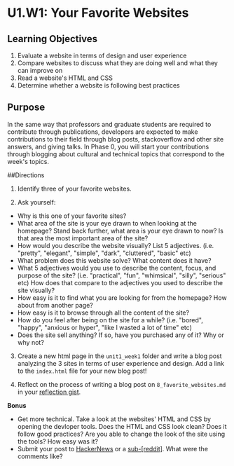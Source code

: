 # U1.W1: Your Favorite Websites


## Learning Objectives
1. Evaluate a website in terms of design and user experience
2. Compare websites to discuss what they are doing well and what they can improve on
3. Read a website's HTML and CSS 
4. Determine whether a website is following best practices

## Purpose
In the same way that professors and graduate students are required to contribute through publications, developers are expected to make contributions to their field through blog posts, stackoverflow and other site answers, and giving talks. In Phase 0, you will start your contributions through blogging about cultural and technical topics that correspond to the week's topics. 

##Directions

1. Identify three of your favorite websites. 

2. Ask yourself:
  * Why is this one of your favorite sites?
  * What area of the site is your eye drawn to when looking at the homepage? Stand back further, what area is your eye drawn to now? Is that area the most important area of the site?
  * How would you describe the website visually? List 5 adjectives. (i.e. "pretty", "elegant", "simple", "dark", "cluttered", "basic" etc)
  * What problem does this website solve? What content does it have?  
  * What 5 adjectives would you use to describe the content, focus, and purpose of the site? (i.e. "practical", "fun", "whimsical", "silly", "serious" etc) How does that compare to the adjectives you used to describe the site visually?
  * How easy is it to find what you are looking for from the homepage? How about from another page?
  * How easy is it to browse through all the content of the site?
  * How do you feel after being on the site for a while? (i.e. "bored", "happy", "anxious or hyper", "like I wasted a lot of time" etc)
  * Does the site sell anything? If so, have you purchased any of it? Why or why not?

3. Create a new html page in the `unit1_week1` folder and write a blog post analyzing the 3 sites in terms of user experience and design.  Add a link to the `index.html` file for your new blog post!


4. Reflect on the process of writing a blog post on `8_favorite_websites.md` in your <a href="../reflection.md" target="_blank">reflection gist</a>.

**Bonus**
* Get more technical. Take a look at the websites' HTML and CSS by opening the devloper tools. Does the HTML and CSS look clean? Does it follow good practices? Are you able to change the look of the site using the tools? How easy was it?
* Submit your post to <a href="http://news.ycombinator.com" target="_blank">HackerNews</a> or a <a href="http://www.reddit.com" target="_blank">sub-[reddit]</a>.  What were the comments like?